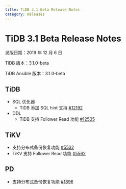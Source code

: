 ```yaml
---
title: TiDB 3.1 Beta Release Notes
category: Releases
---
```


# TiDB 3.1 Beta Release Notes

发版日期：2019 年 12 月 6 日

TiDB 版本：3.1.0-beta

TiDB Ansible 版本：3.1.0-beta

## TiDB

+ SQL 优化器
    - TiDB 添加 SQL hint 支持 [#12192](https://github.com/pingcap/tidb/pull/12192)
+ DDL
    - TiDB 支持 Follower Read 功能 [#12535](https://github.com/pingcap/tidb/pull/12535)

## TiKV

- 支持分布式备份恢复功能 [#5532](https://github.com/tikv/tikv/pull/5532)
- TiKV 支持 Follower Read 功能 [#5562](https://github.com/tikv/tikv/pull/5562)

## PD

- 支持分布式备份恢复功能 [#1896](https://github.com/pingcap/pd/pull/1896)